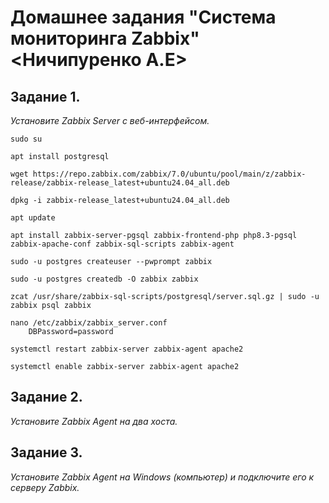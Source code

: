 # Домашнее задания "Система мониторинга Zabbix" <Ничипуренко А.Е>
## Задание 1.

*Установите Zabbix Server с веб-интерфейсом.*

    sudo su

    apt install postgresql

    wget https://repo.zabbix.com/zabbix/7.0/ubuntu/pool/main/z/zabbix-release/zabbix-release_latest+ubuntu24.04_all.deb

    dpkg -i zabbix-release_latest+ubuntu24.04_all.deb   

    apt update

    apt install zabbix-server-pgsql zabbix-frontend-php php8.3-pgsql zabbix-apache-conf zabbix-sql-scripts zabbix-agent

    sudo -u postgres createuser --pwprompt zabbix

    sudo -u postgres createdb -O zabbix zabbix

    zcat /usr/share/zabbix-sql-scripts/postgresql/server.sql.gz | sudo -u zabbix psql zabbix

    nano /etc/zabbix/zabbix_server.conf 
        DBPassword=password

    systemctl restart zabbix-server zabbix-agent apache2
    
    systemctl enable zabbix-server zabbix-agent apache2


## Задание 2.

*Установите Zabbix Agent на два хоста.*

## Задание 3.

*Установите Zabbix Agent на Windows (компьютер) и подключите его к серверу Zabbix.*

